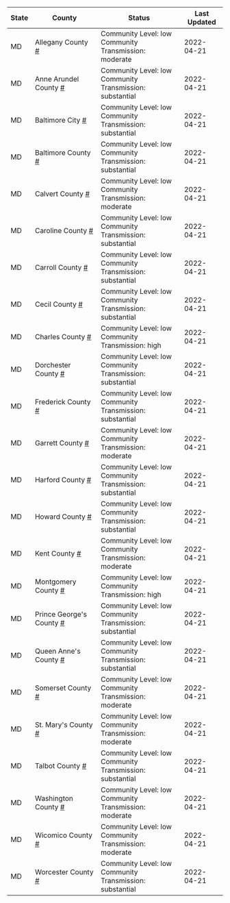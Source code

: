 State | County | Status | Last Updated
--- | --- | --- | --- 
MD | Allegany County <a href="#allegany_county">#</a> | <a name="allegany_county"></a>Community Level: low<br/>Community Transmission: moderate | 2022-04-21
MD | Anne Arundel County <a href="#anne_arundel_county">#</a> | <a name="anne_arundel_county"></a>Community Level: low<br/>Community Transmission: substantial | 2022-04-21
MD | Baltimore City <a href="#baltimore_city">#</a> | <a name="baltimore_city"></a>Community Level: low<br/>Community Transmission: substantial | 2022-04-21
MD | Baltimore County <a href="#baltimore_county">#</a> | <a name="baltimore_county"></a>Community Level: low<br/>Community Transmission: substantial | 2022-04-21
MD | Calvert County <a href="#calvert_county">#</a> | <a name="calvert_county"></a>Community Level: low<br/>Community Transmission: moderate | 2022-04-21
MD | Caroline County <a href="#caroline_county">#</a> | <a name="caroline_county"></a>Community Level: low<br/>Community Transmission: substantial | 2022-04-21
MD | Carroll County <a href="#carroll_county">#</a> | <a name="carroll_county"></a>Community Level: low<br/>Community Transmission: substantial | 2022-04-21
MD | Cecil County <a href="#cecil_county">#</a> | <a name="cecil_county"></a>Community Level: low<br/>Community Transmission: substantial | 2022-04-21
MD | Charles County <a href="#charles_county">#</a> | <a name="charles_county"></a>Community Level: low<br/>Community Transmission: high | 2022-04-21
MD | Dorchester County <a href="#dorchester_county">#</a> | <a name="dorchester_county"></a>Community Level: low<br/>Community Transmission: substantial | 2022-04-21
MD | Frederick County <a href="#frederick_county">#</a> | <a name="frederick_county"></a>Community Level: low<br/>Community Transmission: substantial | 2022-04-21
MD | Garrett County <a href="#garrett_county">#</a> | <a name="garrett_county"></a>Community Level: low<br/>Community Transmission: moderate | 2022-04-21
MD | Harford County <a href="#harford_county">#</a> | <a name="harford_county"></a>Community Level: low<br/>Community Transmission: substantial | 2022-04-21
MD | Howard County <a href="#howard_county">#</a> | <a name="howard_county"></a>Community Level: low<br/>Community Transmission: substantial | 2022-04-21
MD | Kent County <a href="#kent_county">#</a> | <a name="kent_county"></a>Community Level: low<br/>Community Transmission: moderate | 2022-04-21
MD | Montgomery County <a href="#montgomery_county">#</a> | <a name="montgomery_county"></a>Community Level: low<br/>Community Transmission: high | 2022-04-21
MD | Prince George's County <a href="#prince_george's_county">#</a> | <a name="prince_george's_county"></a>Community Level: low<br/>Community Transmission: substantial | 2022-04-21
MD | Queen Anne's County <a href="#queen_anne's_county">#</a> | <a name="queen_anne's_county"></a>Community Level: low<br/>Community Transmission: substantial | 2022-04-21
MD | Somerset County <a href="#somerset_county">#</a> | <a name="somerset_county"></a>Community Level: low<br/>Community Transmission: moderate | 2022-04-21
MD | St. Mary's County <a href="#st._mary's_county">#</a> | <a name="st._mary's_county"></a>Community Level: low<br/>Community Transmission: moderate | 2022-04-21
MD | Talbot County <a href="#talbot_county">#</a> | <a name="talbot_county"></a>Community Level: low<br/>Community Transmission: substantial | 2022-04-21
MD | Washington County <a href="#washington_county">#</a> | <a name="washington_county"></a>Community Level: low<br/>Community Transmission: moderate | 2022-04-21
MD | Wicomico County <a href="#wicomico_county">#</a> | <a name="wicomico_county"></a>Community Level: low<br/>Community Transmission: moderate | 2022-04-21
MD | Worcester County <a href="#worcester_county">#</a> | <a name="worcester_county"></a>Community Level: low<br/>Community Transmission: substantial | 2022-04-21
